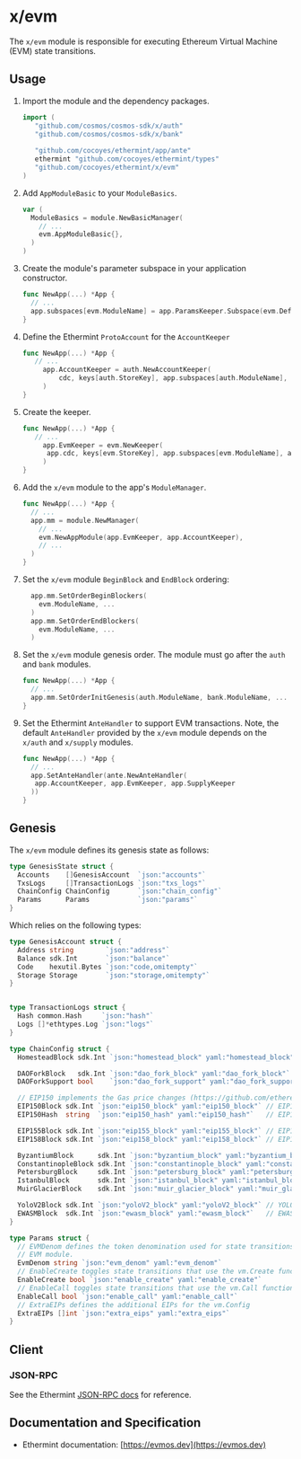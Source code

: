 # x/evm

The `x/evm` module is responsible for executing Ethereum Virtual Machine (EVM) state transitions.

## Usage

1. Import the module and the dependency packages.

   ```go
   import (
      "github.com/cosmos/cosmos-sdk/x/auth"
      "github.com/cosmos/cosmos-sdk/x/bank"
       
      "github.com/cocoyes/ethermint/app/ante"
      ethermint "github.com/cocoyes/ethermint/types"
      "github.com/cocoyes/ethermint/x/evm"
   )
   ```

2. Add `AppModuleBasic` to your `ModuleBasics`.

    ```go
    var (
      ModuleBasics = module.NewBasicManager(
        // ...
        evm.AppModuleBasic{},
      )
    )
    ```

3. Create the module's parameter subspace in your application constructor.

   ```go
   func NewApp(...) *App {
     // ...
     app.subspaces[evm.ModuleName] = app.ParamsKeeper.Subspace(evm.DefaultParamspace)
   }
   ```

4. Define the Ethermint `ProtoAccount` for the `AccountKeeper`

   ```go
   func NewApp(...) *App {
      // ...
        app.AccountKeeper = auth.NewAccountKeeper(
            cdc, keys[auth.StoreKey], app.subspaces[auth.ModuleName], ethermint.ProtoAccount,
        )
   }
   ```

5. Create the keeper.

   ```go
   func NewApp(...) *App {
      // ...
        app.EvmKeeper = evm.NewKeeper(
         app.cdc, keys[evm.StoreKey], app.subspaces[evm.ModuleName], app.AccountKeeper,
        )
   }
   ```

6. Add the `x/evm` module to the app's `ModuleManager`.

   ```go
   func NewApp(...) *App {
     // ...
     app.mm = module.NewManager(
       // ...
       evm.NewAppModule(app.EvmKeeper, app.AccountKeeper),
       // ...
     )
   }
   ```

7. Set the `x/evm` module `BeginBlock` and `EndBlock` ordering:

    ```go
      app.mm.SetOrderBeginBlockers(
        evm.ModuleName, ...
      )
      app.mm.SetOrderEndBlockers(
        evm.ModuleName, ...
      )
    ```

8. Set the `x/evm` module genesis order. The module must go after the `auth` and `bank` modules.

    ```go
    func NewApp(...) *App {
      // ...
      app.mm.SetOrderInitGenesis(auth.ModuleName, bank.ModuleName, ... , evm.ModuleName, ...)
    }
    ```

9. Set the Ethermint `AnteHandler` to support EVM transactions. Note,
the default `AnteHandler` provided by the `x/evm` module depends on the `x/auth` and `x/supply`
modules.

   ```go
   func NewApp(...) *App {
     // ...
     app.SetAnteHandler(ante.NewAnteHandler(
      app.AccountKeeper, app.EvmKeeper, app.SupplyKeeper
     ))
   }
   ```

## Genesis

The `x/evm` module defines its genesis state as follows:

```go
type GenesisState struct {
  Accounts    []GenesisAccount  `json:"accounts"`
  TxsLogs     []TransactionLogs `json:"txs_logs"`
  ChainConfig ChainConfig       `json:"chain_config"`
  Params      Params            `json:"params"`
}
```

Which relies on the following types:

```go
type GenesisAccount struct {
  Address string        `json:"address"`
  Balance sdk.Int       `json:"balance"`
  Code    hexutil.Bytes `json:"code,omitempty"`
  Storage Storage       `json:"storage,omitempty"`
}


type TransactionLogs struct {
  Hash common.Hash     `json:"hash"`
  Logs []*ethtypes.Log `json:"logs"`
}

type ChainConfig struct {
  HomesteadBlock sdk.Int `json:"homestead_block" yaml:"homestead_block"` // Homestead switch block (< 0 no fork, 0 = already homestead)

  DAOForkBlock   sdk.Int `json:"dao_fork_block" yaml:"dao_fork_block"`     // TheDAO hard-fork switch block (< 0 no fork)
  DAOForkSupport bool    `json:"dao_fork_support" yaml:"dao_fork_support"` // Whether the nodes supports or opposes the DAO hard-fork

  // EIP150 implements the Gas price changes (https://github.com/ethereum/EIPs/issues/150)
  EIP150Block sdk.Int `json:"eip150_block" yaml:"eip150_block"` // EIP150 HF block (< 0 no fork)
  EIP150Hash  string  `json:"eip150_hash" yaml:"eip150_hash"`   // EIP150 HF hash (needed for header only clients as only gas pricing changed)

  EIP155Block sdk.Int `json:"eip155_block" yaml:"eip155_block"` // EIP155 HF block
  EIP158Block sdk.Int `json:"eip158_block" yaml:"eip158_block"` // EIP158 HF block

  ByzantiumBlock      sdk.Int `json:"byzantium_block" yaml:"byzantium_block"`           // Byzantium switch block (< 0 no fork, 0 = already on byzantium)
  ConstantinopleBlock sdk.Int `json:"constantinople_block" yaml:"constantinople_block"` // Constantinople switch block (< 0 no fork, 0 = already activated)
  PetersburgBlock     sdk.Int `json:"petersburg_block" yaml:"petersburg_block"`         // Petersburg switch block (< 0 same as Constantinople)
  IstanbulBlock       sdk.Int `json:"istanbul_block" yaml:"istanbul_block"`             // Istanbul switch block (< 0 no fork, 0 = already on istanbul)
  MuirGlacierBlock    sdk.Int `json:"muir_glacier_block" yaml:"muir_glacier_block"`     // Eip-2384 (bomb delay) switch block (< 0 no fork, 0 = already activated)

  YoloV2Block sdk.Int `json:"yoloV2_block" yaml:"yoloV2_block"` // YOLO v1: https://github.com/ethereum/EIPs/pull/2657 (Ephemeral testnet)
  EWASMBlock  sdk.Int `json:"ewasm_block" yaml:"ewasm_block"`   // EWASM switch block (< 0 no fork, 0 = already activated)
}

type Params struct {
  // EVMDenom defines the token denomination used for state transitions on the
  // EVM module.
  EvmDenom string `json:"evm_denom" yaml:"evm_denom"`
  // EnableCreate toggles state transitions that use the vm.Create function
  EnableCreate bool `json:"enable_create" yaml:"enable_create"`
  // EnableCall toggles state transitions that use the vm.Call function
  EnableCall bool `json:"enable_call" yaml:"enable_call"`
  // ExtraEIPs defines the additional EIPs for the vm.Config
  ExtraEIPs []int `json:"extra_eips" yaml:"extra_eips"`
}
```

## Client

### JSON-RPC

See the Ethermint [JSON-RPC docs](https://evmos.dev/basics/json_rpc.html) for reference.

## Documentation and Specification

* Ethermint documentation: [https://evmos.dev](https://evmos.dev)
